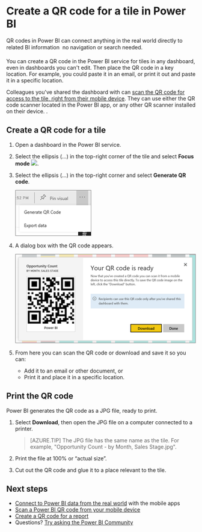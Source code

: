 <properties
   pageTitle="Create a QR code for a tile in Power BI"
   description="QR codes in Power BI can connect anything in the real world directly to related BI information in the Power BI mobile app, no search needed."
   services="powerbi"
   documentationCenter=""
   authors="maggiesMSFT"
   manager="erikre"
   backup=""
   editor=""
   tags=""
   qualityFocus="no"
   qualityDate=""/>

<tags
   ms.service="powerbi"
   ms.devlang="NA"
   ms.topic="article"
   ms.tgt_pltfrm="NA"
   ms.workload="powerbi"
   ms.date="06/15/2017"
   ms.author="maggies"/>

# Create a QR code for a tile in Power BI

QR codes in Power BI can connect anything in the real world directly to related BI information &#151; no navigation or search needed.

You can create a QR code in the Power BI service for tiles in any dashboard, even in dashboards you can't edit. Then place the QR code in a key location. For example, you could paste it in an email, or print it out and paste it in a specific location. 

Colleagues you've shared the dashboard with can [scan the QR code for access to the tile, right from their mobile device](powerbi-mobile-qr-code-for-tile.md). They can use either the QR code scanner located in the Power BI app, or any other QR scanner installed on their device. .

## Create a QR code for a tile

1. Open a dashboard in the Power BI service.

2. Select the ellipsis (...) in the top-right corner of the tile and select **Focus mode** ![](media/power-bi-create-qr-code-tile.jpg).

2. Select the ellipsis (...) in the top-right corner and select **Generate QR code**. 

    ![](media/powerbi-service-qr-code-for-tile/powerbi_generate_qrcode.png)

3. A dialog box with the QR code appears. 

    ![](media/powerbi-service-qr-code-for-tile/pbi_qrcode_opportunity_count.png)

4. From here you can scan the QR code or download and save it so you can: 

     - Add it to an email or other document, or 
     - Print it and place it in a specific location. 

## Print the QR code

Power BI generates the QR code as a JPG file, ready to print. 

1. Select **Download**, then open the JPG file on a computer connected to a printer.  

    > [AZURE.TIP] The JPG file has the same name as the tile. For example, "Opportunity Count - by Month, Sales Stage.jpg".

2. Print the file at 100% or “actual size”.  

3. Cut out the QR code and glue it to a place relevant to the tile. 


## Next steps

-  [Connect to Power BI data from the real world](powerbi-mobile-data-in-real-world-context.md) with the mobile apps
-  [Scan a Power BI QR code from your mobile device](powerbi-mobile-qr-code-for-tile.md)
-  [Create a QR code for a report](powerbi-service-qr-code-for-report.md)
-  Questions? [Try asking the Power BI Community](http://community.powerbi.com/)
